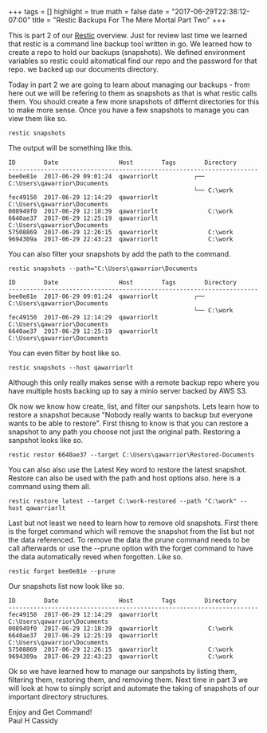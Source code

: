 +++
tags = []
highlight = true
math = false
date = "2017-06-29T22:38:12-07:00"
title = "Restic Backups For The Mere Mortal Part Two"
+++

This is part 2 of our [Restic](http://github.com/restic/restic) overview. Just for review last time we learned that restic is a command line backup tool written in go. We learned how to create a repo to hold our backups (snapshots). We defined environment variables so restic could aitomatical find our repo and the password for that repo. we backed up our documents directory.

Today in part 2 we are going to learn about managing our backups - from here out we will be refering to them as snapshots as that is what restic calls them. You should create a few more snapshots of differnt directories for this to make more sense. Once you have a few snapshots to manage you can view them like so.

```restic snapshots```

The output will be something like this.
```
ID        Date                 Host        Tags        Directory
----------------------------------------------------------------------
bee0e81e  2017-06-29 09:01:24  qawarriorlt          ┌── C:\Users\qawarrior\Documents
                                                    └── C:\work
fec49150  2017-06-29 12:14:29  qawarriorlt              C:\Users\qawarrior\Documents
008949f0  2017-06-29 12:18:39  qawarriorlt              C:\work
6640ae37  2017-06-29 12:25:19  qawarriorlt              C:\Users\qawarrior\Documents
57508869  2017-06-29 12:26:15  qawarriorlt              C:\work
9694309a  2017-06-29 22:43:23  qawarriorlt              C:\work
```
You can also filter your snapshots by add the path to the command.

```restic snapshots --path="C:\Users\qawarrior\Documents```
```
ID        Date                 Host        Tags        Directory
----------------------------------------------------------------------
bee0e81e  2017-06-29 09:01:24  qawarriorlt          ┌── C:\Users\qawarrior\Documents
                                                    └── C:\work
fec49150  2017-06-29 12:14:29  qawarriorlt              C:\Users\qawarrior\Documents
6640ae37  2017-06-29 12:25:19  qawarriorlt              C:\Users\qawarrior\Documents
```

You can even filter by host like so.

```restic snapshots --host qawarriorlt```

Although this only really makes sense with a remote backup repo where you have multiple hosts backing up to say a minio server backed by AWS S3.

Ok now we know how create, list, and filter our sanpshots. Lets learn how to restore a snapshot because "Nobody really wants to backup but everyone wants to be able to restore". First thisng to know is that you can restore a snapshot to any path you choose not just the original path. Restoring a sanpshot looks like so.

```restic restor 6640ae37 --target C:\Users\qawarrior\Restored-Documents```

You can also also use the Latest Key word to restore the latest snapshot. Restore can also be used with the path and host options also. here is a command using them all.

```restic restore latest --target C:\work-restored --path "C:\work" --host qawarriorlt```

Last but not least we need to learn how to remove old snapshots. First there is the forget command which will remove the snapshot from the list but not the data referenced. To remove the data the prune command needs to be call afterwards or use the --prune option with the forget command to have the data automatically reved when forgotten. Like so.

```restic forget bee0e81e --prune```

Our snapshots list now look like so.

```
ID        Date                 Host        Tags        Directory
----------------------------------------------------------------------
fec49150  2017-06-29 12:14:29  qawarriorlt              C:\Users\qawarrior\Documents
008949f0  2017-06-29 12:18:39  qawarriorlt              C:\work
6640ae37  2017-06-29 12:25:19  qawarriorlt              C:\Users\qawarrior\Documents
57508869  2017-06-29 12:26:15  qawarriorlt              C:\work
9694309a  2017-06-29 22:43:23  qawarriorlt              C:\work
```

Ok so we have learned how to manage our sanpshots by listing them, filtering them, restoring them, and removing them. Next time in part 3 we will look at how to simply script and automate the taking of snapshots of our important directory structures.

Enjoy and Get Command!<br>
Paul H Cassidy<br>